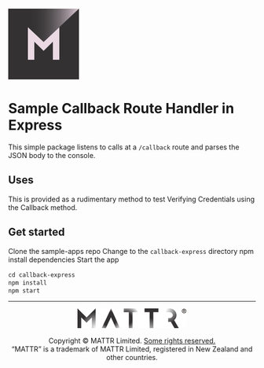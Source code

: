 [![MATTR](../docs/assets/mattr-logo-square.svg)](https://github.com/mattrglobal)

# Sample Callback Route Handler in Express

This simple package listens to calls at a `/callback` route and parses the JSON body to the console.

## Uses
This is provided as a rudimentary method to test Verifying Credentials using the Callback method.

## Get started

Clone the sample-apps repo
Change to the `callback-express` directory
npm install dependencies
Start the app


```
cd callback-express
npm install
npm start
```


---

<p align="center"><a href="https://mattr.global" target="_blank"><img height="40px" src ="../docs/assets/mattr-logo-tm.svg"></a></p><p align="center">Copyright © MATTR Limited. <a href="../LICENSE">Some rights reserved.</a><br/>“MATTR” is a trademark of MATTR Limited, registered in New Zealand and other countries.</p>
